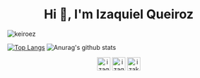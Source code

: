 <h1 align="center">Hi 👋, I'm Izaquiel Queiroz</h1>

<p align="left"> <img src="https://komarev.com/ghpvc/?username=keiroez" alt="keiroez" /> </p>

[![Top Langs](https://github-readme-stats.vercel.app/api/top-langs/?username=keiroez&layout=compact)](https://github.com/keiroez/keiroez)
![Anurag's github stats](https://github-readme-stats.vercel.app/api?username=keiroez&count_private=true&show_icons=true)

<p align="center">
<a href="https://twitter.com/izaquielqueiroz" target="blank"><img align="center" src="https://cdn.jsdelivr.net/npm/simple-icons@3.0.1/icons/twitter.svg" alt="izaquielqueiroz" height="30" width="30" /></a>
<a href="https://linkedin.com/in/izaquiel-queiroz" target="blank"><img align="center" src="https://cdn.jsdelivr.net/npm/simple-icons@3.0.1/icons/linkedin.svg" alt="izaquiel-queiroz" height="30" width="30" /></a>
<a href="https://instagram.com/izakqueiroz" target="blank"><img align="center" src="https://cdn.jsdelivr.net/npm/simple-icons@3.0.1/icons/instagram.svg" alt="izakqueiroz" height="30" width="30" /></a>
</p>
